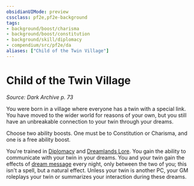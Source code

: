 ```yaml
---
obsidianUIMode: preview
cssclass: pf2e,pf2e-background
tags:
- background/boost/charisma
- background/boost/constitution
- background/skill/diplomacy
- compendium/src/pf2e/da
aliases: ["Child of the Twin Village"]
---
```

# Child of the Twin Village
*Source: Dark Archive p. 73*  

You were born in a village where everyone has a twin with a special link. You have moved to the wider world for reasons of your own, but you still have an unbreakable connection to your twin through your dreams.

Choose two ability boosts. One must be to Constitution or Charisma, and one is a free ability boost.

You're trained in [Diplomacy](skills.md#Diplomacy) and [Dreamlands Lore](skills.md#Lore). You gain the ability to communicate with your twin in your dreams. You and your twin gain the effects of [dream message](dream-message.md) every night, only between the two of you; this isn't a spell, but a natural effect. Unless your twin is another PC, your GM roleplays your twin or summarizes your interaction during these dreams.